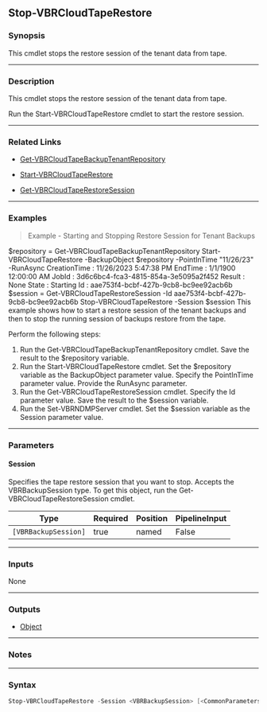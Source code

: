 Stop-VBRCloudTapeRestore
------------------------

### Synopsis
This cmdlet stops the restore session of the tenant data from tape.

---

### Description

This cmdlet stops the restore session of the tenant data from tape.

Run the Start-VBRCloudTapeRestore cmdlet to start the restore session.

---

### Related Links
* [Get-VBRCloudTapeBackupTenantRepository](Get-VBRCloudTapeBackupTenantRepository)

* [Start-VBRCloudTapeRestore](Start-VBRCloudTapeRestore)

* [Get-VBRCloudTapeRestoreSession](Get-VBRCloudTapeRestoreSession)

---

### Examples
> Example - Starting and Stopping Restore Session for Tenant Backups

$repository = Get-VBRCloudTapeBackupTenantRepository
Start-VBRCloudTapeRestore -BackupObject $repository -PointInTime "11/26/23" -RunAsync
CreationTime : 11/26/2023 5:47:38 PM
EndTime      : 1/1/1900 12:00:00 AM
JobId        : 3d6c6bc4-fca3-4815-854a-3e5095a2f452
Result       : None
State        : Starting
Id           : aae753f4-bcbf-427b-9cb8-bc9ee92acb6b
$session = Get-VBRCloudTapeRestoreSession -Id aae753f4-bcbf-427b-9cb8-bc9ee92acb6b
Stop-VBRCloudTapeRestore -Session $session
This example shows how to start a restore session of the tenant backups and then to stop the running session of backups restore from the tape.

Perform the following steps:
1. Run the Get-VBRCloudTapeBackupTenantRepository cmdlet. Save the result to the $repository variable.
2. Run the Start-VBRCloudTapeRestore cmdlet. Set the $repository variable as the BackupObject parameter value. Specify the PointInTime parameter value. Provide the RunAsync parameter.
3. Run the Get-VBRCloudTapeRestoreSession cmdlet. Specify the Id parameter value. Save the result to the $session variable.
4. Run the Set-VBRNDMPServer cmdlet. Set the $session variable as the Session parameter value.

---

### Parameters
#### **Session**
Specifies the tape restore session that you want to stop. Accepts the VBRBackupSession type. To get this object, run the Get-VBRCloudTapeRestoreSession cmdlet.

|Type                |Required|Position|PipelineInput|
|--------------------|--------|--------|-------------|
|`[VBRBackupSession]`|true    |named   |False        |

---

### Inputs
None

---

### Outputs
* [Object](https://learn.microsoft.com/en-us/dotnet/api/System.Object)

---

### Notes

---

### Syntax
```PowerShell
Stop-VBRCloudTapeRestore -Session <VBRBackupSession> [<CommonParameters>]
```
